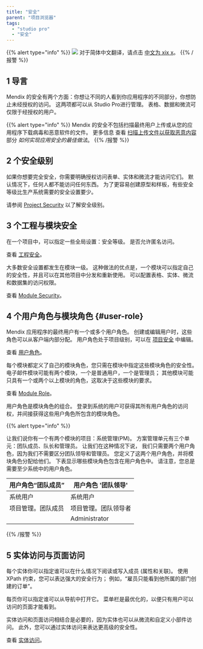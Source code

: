 ```yaml
---
title: "安全"
parent: "项目浏览器"
tags:
  - "studio pro"
  - "安全"
---
```


{{% alert type="info" %}}
<img src="attachments/chinese-translation/china.png" style="display: inline-block; margin: 0" /> 对于简体中文翻译，请点击 [中文为 xix x](https://cdn.mendix.tencent-cloud.com/documentation/refguide8/security.pdf)。
{{% /报警 %}}

## 1 导言

Mendix 的安全有两个方面：你想让不同的人看到你应用程序的不同部分，你想防止未经授权的访问。 这两项都可以从 Studio Pro进行管理。 表格、数据和微流可仅限于经授权的用户。

{{% alert type="info" %}}
Mendix 的安全不包括扫描最终用户上传或从您的应用程序下载病毒和恶意软件的文件。 更多信息 查看 [扫描上传文件以获取恶意内容](/howto8/security/best-practices-security#scanning-for-malicious-content) 部分 *如何实现应用安全的最佳做法*。
{{% /报警 %}}

## 2 个安全级别

如果你想要完全安全，你需要明确授权访问表单、实体和微流才能访问它们。 默认情况下，任何人都不能访问任何东西。 为了更容易创建原型和样板，有些安全等级比生产系统需要的安全设置要少。

请参阅 [Project Security](project-security) 以了解安全级别。

## 3 个工程与模块安全

在一个项目中，可以指定一些全局设置：安全等级。 是否允许匿名访问。

查看 [工程安全](project-security)。

大多数安全设置都发生在模块一级。 这种做法的优点是，一个模块可以指定自己的安全性，并且可以在其他项目中分发和重新使用。 可以配置表格、实体、微流和数据集的访问权限。

查看 [Module Security](module-security)。

## 4 个用户角色与模块角色 {#user-role}

Mendix 应用程序的最终用户有一个或多个用户角色。 创建或编辑用户时，这些角色可以从客户端内部分配。 用户角色处于项目级别，可以在 [项目安全](project-security) 中编辑。

查看 [用户角色](user-roles)。

每个模块都定义了自己的模块角色，您只需在模块中指定这些模块角色的安全性。 电子邮件模块可能有两个模块，一个是普通用户，一个是管理员； 其他模块可能只具有一个或两个以上模块的角色，这取决于这些模块的要求。

查看 [Module Role](module-security#module-role)。

用户角色是模块角色的组合。 登录到系统的用户可获得其所有用户角色的访问权，并间接获得这些用户角色所包含的模块角色。

{{% alert type="info" %}}

让我们说你有一个有两个模块的项目：系统管理(PM)。 方案管理单元有三个单元：团队成员、队长和管理员。 让我们在这种情况下说， 我们只需要两个用户角色，因为我们不需要区分团队领导和管理员。 您定义了这两个用户角色，并将模块角色分配给他们。 下表显示哪些模块角色包含在用户角色中。 请注意，您总是需要至少系统中的用户角色。

| 用户角色“团队成员” | 用户角色 '团队领导'   |
| ---------- | ------------- |
| 系统用户       | 系统用户          |
| 项目管理。团队成员  | 项目管理。团队领导者    |
|            | Administrator |

{{% /报警 %}}

## 5 实体访问与页面访问

每个实体你可以指定谁可以在什么情况下阅读或写入成员 (属性和关联)。 使用 XPath 约束，您可以表达强大的安全行为； 例如，“雇员只能看到他所属的部门创建的订单”。

每页你可以指定谁可以从导航中打开它。 菜单栏是最优化的，以便只有用户可以访问的页面才能看到。

实体访问和页面访问相结合是必要的，因为实体也可以从微流和自定义小部件访问。 此外，您可以通过实体访问来表达更高级的安全性。

查看 [实体访问](module-security)。
